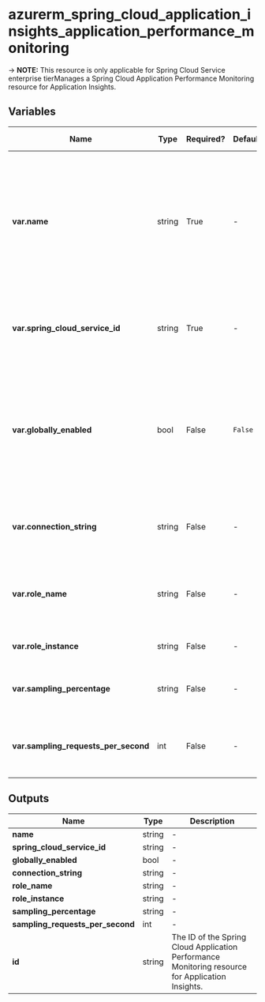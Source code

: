 # azurerm_spring_cloud_application_insights_application_performance_monitoring

-> **NOTE:** This resource is only applicable for Spring Cloud Service enterprise tierManages a Spring Cloud Application Performance Monitoring resource for Application Insights.

## Variables

| Name | Type | Required? | Default  | possible values | Description |
| ---- | ---- | --------- | -------- | ----------- | ----------- |
| **var.name** | string | True | -  |  -  | The name which should be used for this Spring Cloud Application Performance Monitoring resource for Application Insights. Changing this forces a new resource to be created. | 
| **var.spring_cloud_service_id** | string | True | -  |  -  | The ID of the Spring Cloud Service. Changing this forces a new resource to be created. | 
| **var.globally_enabled** | bool | False | `False`  |  -  | Specifies whether the Spring Cloud Application Performance Monitoring resource for Application Insights is enabled globally. Defaults to `false`. | 
| **var.connection_string** | string | False | -  |  -  | The instrumentation key used to push data to Application Insights. | 
| **var.role_name** | string | False | -  |  -  | Specifies the cloud role name used to label the component on the application map. | 
| **var.role_instance** | string | False | -  |  -  | Specifies the cloud role instance. | 
| **var.sampling_percentage** | string | False | -  |  -  | Specifies the percentage for fixed-percentage sampling. | 
| **var.sampling_requests_per_second** | int | False | -  |  -  | Specifies the number of requests per second for the rate-limited sampling. | 



## Outputs

| Name | Type | Description |
| ---- | ---- | --------- | 
| **name** | string  | - | 
| **spring_cloud_service_id** | string  | - | 
| **globally_enabled** | bool  | - | 
| **connection_string** | string  | - | 
| **role_name** | string  | - | 
| **role_instance** | string  | - | 
| **sampling_percentage** | string  | - | 
| **sampling_requests_per_second** | int  | - | 
| **id** | string  | The ID of the Spring Cloud Application Performance Monitoring resource for Application Insights. | 